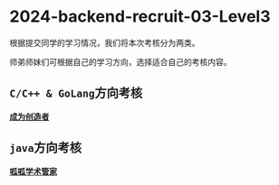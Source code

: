 # 2024-backend-recruit-03-Level3

根据提交同学的学习情况，我们将本次考核分为两类。

师弟师妹们可根据自己的学习方向，选择适合自己的考核内容。



## `C/C++ & GoLang`方向考核

**[成为创造者](https://github.com/gduf-cs-tribe/2023-backend-recruit-03/blob/main/Level3/BeCreator.md)**



## `java`方向考核

**[呱呱学术管家](https://github.com/gduf-cs-tribe/2023-backend-recruit-03/blob/main/Level3/ManagementSystem.md)**

